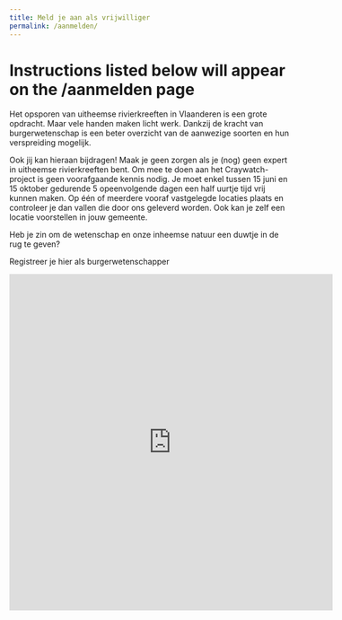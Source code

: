 ```yaml
---
title: Meld je aan als vrijwilliger
permalink: /aanmelden/
---
```

# Instructions listed below will appear on the /aanmelden page

Het opsporen van uitheemse rivierkreeften in Vlaanderen is een grote opdracht. Maar vele handen maken licht werk. Dankzij de kracht van burgerwetenschap is een beter overzicht van de aanwezige soorten en hun verspreiding mogelijk.

Ook jij kan hieraan bijdragen! Maak je geen zorgen als je (nog) geen expert in uitheemse rivierkreeften bent. Om mee te doen aan het Craywatch-project is geen voorafgaande kennis nodig. Je moet enkel tussen 15 juni en 15 oktober gedurende 5 opeenvolgende dagen een half uurtje tijd vrij kunnen maken. Op één of meerdere vooraf vastgelegde locaties plaats en controleer je dan vallen die door ons geleverd worden. Ook kan je zelf een locatie voorstellen in jouw gemeente. 

Heb je zin om de wetenschap en onze inheemse natuur een duwtje in de rug te geven? 

Registreer je hier als burgerwetenschapper 

<iframe src="https://docs.google.com/forms/d/e/1FAIpQLScvWY9PY1DObsVC7O_T9pJ4bh9zoE1RUlzMrwyUOocqJUFOqA/viewform?embedded=true" width="576" height="600" frameborder="0" marginheight="0" marginwidth="0">Loading…</iframe>
